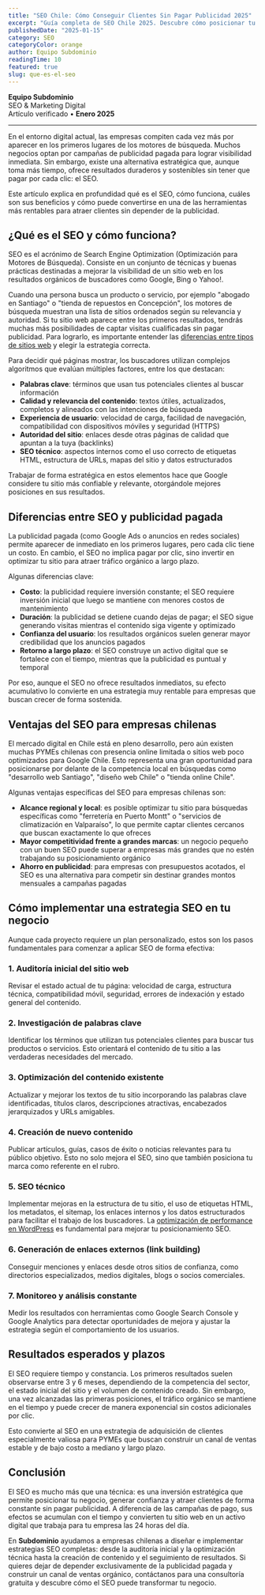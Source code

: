 ```yaml
---
title: "SEO Chile: Cómo Conseguir Clientes Sin Pagar Publicidad 2025"
excerpt: "Guía completa de SEO Chile 2025. Descubre cómo posicionar tu negocio en Google Chile sin pagar publicidad. Estrategias SEO locales para empresas chilenas."
publishedDate: "2025-01-15"
category: SEO
categoryColor: orange
author: Equipo Subdominio
readingTime: 10
featured: true
slug: que-es-el-seo
---
```


**Equipo Subdominio**  
SEO & Marketing Digital  
Artículo verificado • **Enero 2025**

---

En el entorno digital actual, las empresas compiten cada vez más por aparecer en los primeros lugares de los motores de búsqueda. Muchos negocios optan por campañas de publicidad pagada para lograr visibilidad inmediata. Sin embargo, existe una alternativa estratégica que, aunque toma más tiempo, ofrece resultados duraderos y sostenibles sin tener que pagar por cada clic: el SEO.

Este artículo explica en profundidad qué es el SEO, cómo funciona, cuáles son sus beneficios y cómo puede convertirse en una de las herramientas más rentables para atraer clientes sin depender de la publicidad.

## **¿Qué es el SEO y cómo funciona?**

SEO es el acrónimo de Search Engine Optimization (Optimización para Motores de Búsqueda). Consiste en un conjunto de técnicas y buenas prácticas destinadas a mejorar la visibilidad de un sitio web en los resultados orgánicos de buscadores como Google, Bing o Yahoo!.

Cuando una persona busca un producto o servicio, por ejemplo "abogado en Santiago" o "tienda de repuestos en Concepción", los motores de búsqueda muestran una lista de sitios ordenados según su relevancia y autoridad. Si tu sitio web aparece entre los primeros resultados, tendrás muchas más posibilidades de captar visitas cualificadas sin pagar publicidad. Para lograrlo, es importante entender las [diferencias entre tipos de sitios web](/blog/diferencias-pagina-web-landing-tienda-online) y elegir la estrategia correcta.

Para decidir qué páginas mostrar, los buscadores utilizan complejos algoritmos que evalúan múltiples factores, entre los que destacan:

* **Palabras clave**: términos que usan tus potenciales clientes al buscar información
* **Calidad y relevancia del contenido**: textos útiles, actualizados, completos y alineados con las intenciones de búsqueda
* **Experiencia de usuario**: velocidad de carga, facilidad de navegación, compatibilidad con dispositivos móviles y seguridad (HTTPS)
* **Autoridad del sitio**: enlaces desde otras páginas de calidad que apuntan a la tuya (backlinks)
* **SEO técnico**: aspectos internos como el uso correcto de etiquetas HTML, estructura de URLs, mapas del sitio y datos estructurados

Trabajar de forma estratégica en estos elementos hace que Google considere tu sitio más confiable y relevante, otorgándole mejores posiciones en sus resultados.

## **Diferencias entre SEO y publicidad pagada**

La publicidad pagada (como Google Ads o anuncios en redes sociales) permite aparecer de inmediato en los primeros lugares, pero cada clic tiene un costo. En cambio, el SEO no implica pagar por clic, sino invertir en optimizar tu sitio para atraer tráfico orgánico a largo plazo.

Algunas diferencias clave:

* **Costo**: la publicidad requiere inversión constante; el SEO requiere inversión inicial que luego se mantiene con menores costos de mantenimiento
* **Duración**: la publicidad se detiene cuando dejas de pagar; el SEO sigue generando visitas mientras el contenido siga vigente y optimizado
* **Confianza del usuario**: los resultados orgánicos suelen generar mayor credibilidad que los anuncios pagados
* **Retorno a largo plazo**: el SEO construye un activo digital que se fortalece con el tiempo, mientras que la publicidad es puntual y temporal

Por eso, aunque el SEO no ofrece resultados inmediatos, su efecto acumulativo lo convierte en una estrategia muy rentable para empresas que buscan crecer de forma sostenida.

## **Ventajas del SEO para empresas chilenas**

El mercado digital en Chile está en pleno desarrollo, pero aún existen muchas PYMEs chilenas con presencia online limitada o sitios web poco optimizados para Google Chile. Esto representa una gran oportunidad para posicionarse por delante de la competencia local en búsquedas como "desarrollo web Santiago", "diseño web Chile" o "tienda online Chile".

Algunas ventajas específicas del SEO para empresas chilenas son:

* **Alcance regional y local**: es posible optimizar tu sitio para búsquedas específicas como "ferretería en Puerto Montt" o "servicios de climatización en Valparaíso", lo que permite captar clientes cercanos que buscan exactamente lo que ofreces
* **Mayor competitividad frente a grandes marcas**: un negocio pequeño con un buen SEO puede superar a empresas más grandes que no estén trabajando su posicionamiento orgánico
* **Ahorro en publicidad**: para empresas con presupuestos acotados, el SEO es una alternativa para competir sin destinar grandes montos mensuales a campañas pagadas

## **Cómo implementar una estrategia SEO en tu negocio**

Aunque cada proyecto requiere un plan personalizado, estos son los pasos fundamentales para comenzar a aplicar SEO de forma efectiva:

### **1. Auditoría inicial del sitio web**

Revisar el estado actual de tu página: velocidad de carga, estructura técnica, compatibilidad móvil, seguridad, errores de indexación y estado general del contenido.

### **2. Investigación de palabras clave**

Identificar los términos que utilizan tus potenciales clientes para buscar tus productos o servicios. Esto orientará el contenido de tu sitio a las verdaderas necesidades del mercado.

### **3. Optimización del contenido existente**

Actualizar y mejorar los textos de tu sitio incorporando las palabras clave identificadas, títulos claros, descripciones atractivas, encabezados jerarquizados y URLs amigables.

### **4. Creación de nuevo contenido**

Publicar artículos, guías, casos de éxito o noticias relevantes para tu público objetivo. Esto no solo mejora el SEO, sino que también posiciona tu marca como referente en el rubro.

### **5. SEO técnico**

Implementar mejoras en la estructura de tu sitio, el uso de etiquetas HTML, los metadatos, el sitemap, los enlaces internos y los datos estructurados para facilitar el trabajo de los buscadores. La [optimización de performance en WordPress](/blog/optimizacion-performance-wordpress) es fundamental para mejorar tu posicionamiento SEO.

### **6. Generación de enlaces externos (link building)**

Conseguir menciones y enlaces desde otros sitios de confianza, como directorios especializados, medios digitales, blogs o socios comerciales.

### **7. Monitoreo y análisis constante**

Medir los resultados con herramientas como Google Search Console y Google Analytics para detectar oportunidades de mejora y ajustar la estrategia según el comportamiento de los usuarios.

## **Resultados esperados y plazos**

El SEO requiere tiempo y constancia. Los primeros resultados suelen observarse entre 3 y 6 meses, dependiendo de la competencia del sector, el estado inicial del sitio y el volumen de contenido creado. Sin embargo, una vez alcanzadas las primeras posiciones, el tráfico orgánico se mantiene en el tiempo y puede crecer de manera exponencial sin costos adicionales por clic.

Esto convierte al SEO en una estrategia de adquisición de clientes especialmente valiosa para PYMEs que buscan construir un canal de ventas estable y de bajo costo a mediano y largo plazo.

## **Conclusión**

El SEO es mucho más que una técnica: es una inversión estratégica que permite posicionar tu negocio, generar confianza y atraer clientes de forma constante sin pagar publicidad. A diferencia de las campañas de pago, sus efectos se acumulan con el tiempo y convierten tu sitio web en un activo digital que trabaja para tu empresa las 24 horas del día.

En **Subdominio** ayudamos a empresas chilenas a diseñar e implementar estrategias SEO completas: desde la auditoría inicial y la optimización técnica hasta la creación de contenido y el seguimiento de resultados. Si quieres dejar de depender exclusivamente de la publicidad pagada y construir un canal de ventas orgánico, contáctanos para una consultoría gratuita y descubre cómo el SEO puede transformar tu negocio.
